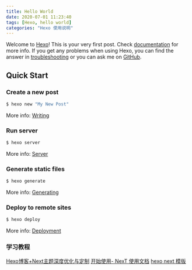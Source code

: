 ```yaml
---
title: Hello World
date: 2020-07-01 11:23:40
tags: [Hexo, hello world]
categories: "Hexo 使用说明"
---
```

Welcome to [Hexo](https://hexo.io/)! This is your very first post. Check [documentation](https://hexo.io/docs/) for more info. If you get any problems when using Hexo, you can find the answer in [troubleshooting](https://hexo.io/docs/troubleshooting.html) or you can ask me on [GitHub](https://github.com/hexojs/hexo/issues).

<!--more-->

## Quick Start

### Create a new post

``` bash
$ hexo new "My New Post"
```

More info: [Writing](https://hexo.io/docs/writing.html)

### Run server

``` bash
$ hexo server
```

More info: [Server](https://hexo.io/docs/server.html)

### Generate static files

``` bash
$ hexo generate
```

More info: [Generating](https://hexo.io/docs/generating.html)

### Deploy to remote sites

``` bash
$ hexo deploy
```

More info: [Deployment](https://hexo.io/docs/one-command-deployment.html)


### 学习教程

[Hexo博客+Next主题深度优化与定制](https://blog.bestzuo.cn/posts/blog-establish.html)
[开始使用- NexT 使用文档](https://theme-next.iissnan.com/getting-started.html)
[hexo next 模版](http://www.zhaojun.im/script/)